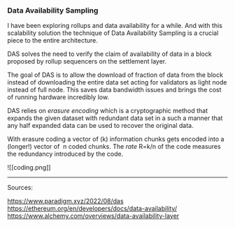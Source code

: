 
### Data Availability Sampling 

I have been exploring rollups and data availability for a while. And with this scalability solution the technique of Data Availability Sampling is a crucial piece to the entire architecture. 

DAS solves the need to verify the claim of availability of data in a block proposed by rollup sequencers on the settlement layer. 

The goal of DAS is to allow the download of fraction of data from the block instead of downloading the entire data set acting for validators as light node instead of full node. This saves data bandwidth issues and brings the cost of running hardware incredibly low. 

DAS relies on *erasure encoding* which is a cryptographic method that expands the given dataset with redundant data set in a such a manner that any half expanded data can be used to recover the original data.

With erasure coding a vector of (k) information chunks gets encoded into a (longer!) vector of  n coded chunks. The _rate_ R=k/n of the code measures the redundancy introduced by the code.

![[coding.png]]

---

Sources:

https://www.paradigm.xyz/2022/08/das
https://ethereum.org/en/developers/docs/data-availability/
https://www.alchemy.com/overviews/data-availability-layer